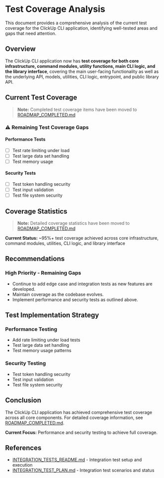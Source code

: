 # Test Coverage Analysis

This document provides a comprehensive analysis of the current test coverage for the ClickUp CLI application, identifying well-tested areas and gaps that need attention.

## Overview

The ClickUp CLI application now has **test coverage for both core infrastructure, command modules, utility functions, main CLI logic, and the library interface**, covering the main user-facing functionality as well as the underlying API, models, utilities, CLI logic, entrypoint, and public library API.

## Current Test Coverage

> **Note:** Completed test coverage items have been moved to [ROADMAP_COMPLETED.md](../ROADMAP_COMPLETED.md)

### ⚠️ Remaining Test Coverage Gaps

#### Performance Tests
- [ ] Test rate limiting under load
- [ ] Test large data set handling
- [ ] Test memory usage

#### Security Tests
- [ ] Test token handling security
- [ ] Test input validation
- [ ] Test file system security

## Coverage Statistics

> **Note:** Detailed coverage statistics have been moved to [ROADMAP_COMPLETED.md](../ROADMAP_COMPLETED.md)

**Current Status:** ~95%+ test coverage achieved across core infrastructure, command modules, utilities, CLI logic, and library interface

## Recommendations

### High Priority - Remaining Gaps

- Continue to add edge case and integration tests as new features are developed.
- Maintain coverage as the codebase evolves.
- Implement performance and security tests as outlined above.

## Test Implementation Strategy

### Performance Testing
- Add rate limiting under load tests
- Test large data set handling
- Test memory usage patterns

### Security Testing
- Test token handling security
- Test input validation
- Test file system security

## Conclusion

The ClickUp CLI application has achieved comprehensive test coverage across all core components. For detailed coverage information, see [ROADMAP_COMPLETED.md](../ROADMAP_COMPLETED.md).

**Current Focus:** Performance and security testing to achieve full coverage.

## References

- [INTEGRATION_TESTS_README.md](INTEGRATION_TESTS_README.md) - Integration test setup and execution
- [INTEGRATION_TEST_PLAN.md](INTEGRATION_TEST_PLAN.md) - Integration test scenarios and status 